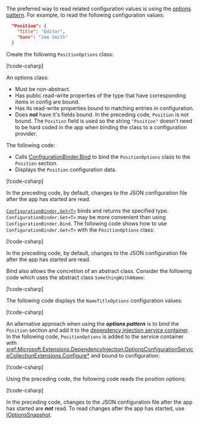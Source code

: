 The preferred way to read related configuration values is using the [options pattern](xref:fundamentals/configuration/options). For example, to read the following configuration values:

```json
  "Position": {
    "Title": "Editor",
    "Name": "Joe Smith"
  }
```

Create the following `PositionOptions` class:

[!code-csharp[](~/fundamentals/configuration/index/samples/6.x/ConfigSample/Options/PositionOptions.cs?name=snippet)]

An options class:

* Must be non-abstract.
* Has public read-write properties of the type that have corresponding items in config are bound.
* Has its read-write properties bound to matching entries in configuration.
* Does ***not*** have it's fields bound. In the preceding code, `Position` is not bound. The `Position` field is used so the string `"Position"` doesn't need to be hard coded in the app when binding the class to a configuration provider.

The following code:

* Calls [ConfigurationBinder.Bind](xref:Microsoft.Extensions.Configuration.ConfigurationBinder.Bind*) to bind the `PositionOptions` class to the `Position` section.
* Displays the `Position` configuration data.

[!code-csharp[](~/fundamentals/configuration/index/samples/6.x/ConfigSample/Pages/Test22.cshtml.cs?name=snippet)]

In the preceding code, by default, changes to the JSON configuration file after the app has started are read.

[`ConfigurationBinder.Get<T>`](xref:Microsoft.Extensions.Configuration.ConfigurationBinder.Get*) binds and returns the specified type. `ConfigurationBinder.Get<T>` may be more convenient than using `ConfigurationBinder.Bind`. The following code shows how to use `ConfigurationBinder.Get<T>` with the `PositionOptions` class:

[!code-csharp[](~/fundamentals/configuration/index/samples/6.x/ConfigSample/Pages/Test21.cshtml.cs?name=snippet)]

In the preceding code, by default, changes to the JSON configuration file after the app has started are read.

Bind also allows the concretion of an abstract class. Consider the following code which uses the abstract class `SomethingWithAName`:

[!code-csharp[](~/fundamentals/configuration/index/samples/8.x/ConfigSample/Options/NameTitleOptions.cs)]

The following code displays the `NameTitleOptions` configuration values:

[!code-csharp[](~/fundamentals/configuration/index/samples/8.x/ConfigSample/Pages/Test33.cshtml.cs?name=snippet)]

An alternative approach when using the ***options pattern*** is to bind the `Position` section and add it to the [dependency injection service container](xref:fundamentals/dependency-injection). In the following code, `PositionOptions` is added to the service container with <xref:Microsoft.Extensions.DependencyInjection.OptionsConfigurationServiceCollectionExtensions.Configure*> and bound to configuration:

[!code-csharp[](~/fundamentals/configuration/index/samples/6.x/ConfigSample/Program.cs?name=snippet)]

Using the preceding code, the following code reads the position options:

[!code-csharp[](~/fundamentals/configuration/index/samples/6.x/ConfigSample/Pages/Test2.cshtml.cs?name=snippet)]

In the preceding code, changes to the JSON configuration file after the app has started are ***not*** read. To read changes after the app has started, use [IOptionsSnapshot](xref:fundamentals/configuration/options#ios).
